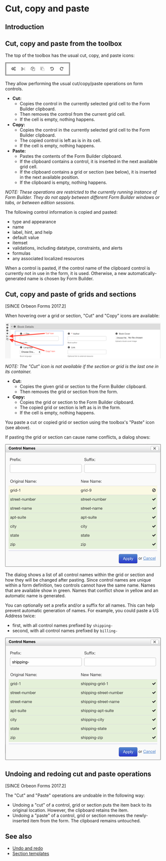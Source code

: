 # Cut, copy and paste



## Introduction

## Cut, copy and paste from the toolbox

The top of the toolbox has the usual cut, copy, and paste icons: 

<img alt="Cut, copy and paste icons" src="images/xcv.png" width="210">

They allow performing the usual cut/copy/paste operations on form controls.

- **Cut:**
    - Copies the control in the currently selected grid cell to the Form Builder clipboard. 
    - Then removes the control from the current grid cell.
    - If the cell is empty, nothing happens.
- **Copy:** 
    - Copies the control in the currently selected grid cell to the Form Builder clipboard.
    - The copied control is left as is in its cell.
    - If the cell is empty, nothing happens.
- **Paste:** 
    - Pastes the contents of the Form Builder clipboard.
    - If the clipboard contains a control, it is inserted in the next available grid cell.
    - If the clipboard contains a grid or section (see below), it is inserted in the next available position.
    - If the clipboard is empty, nothing happens.

_NOTE: These operations are restricted to the currently running instance of Form Builder. They do not apply between different Form Builder windows or tabs, or between edition sessions._

The following control information is copied and pasted:

- type and appearance
- name
- label, hint, and help
- default value
- itemset
- validations, including datatype, constraints, and alerts
- formulas
- any associated localized resources

When a control is pasted, if the control name of the clipboard control is currently not in use in the form, it is used. Otherwise, a new automatically-generated name is chosen by Form Builder.

## Cut, copy and paste of grids and sections

[SINCE Orbeon Forms 2017.2]

When hovering over a grid or section, "Cut" and "Copy" icons are available:

!["Cut" and "Copy" icons for grids and sections](images/cut-copy-grids-sections.png)

*NOTE: The "Cut" icon is not available if the section or grid is the last one in its container.*

- **Cut:**
    - Copies the given grid or section to the Form Builder clipboard. 
    - Then removes the grid or section from the form.
- **Copy:** 
    - Copies the grid or section to the Form Builder clipboard.
    - The copied grid or section is left as is in the form.
    - If the cell is empty, nothing happens.

You paste a cut or copied grid or section using the toolbox's "Paste" icon (see above).

If pasting the grid or section can cause name conflicts, a dialog shows:

![Control Names dialog](images/section-template-merge-dialog.png)

The dialog shows a list of all control names within the grid or section and how they will be changed after pasting.
Since control names are unique within a form definition, two controls cannot have the same name. Names that are available
show in green. Names that conflict show in yellow and an automatic name is generated.

You can optionally set a prefix and/or a suffix for all names. This can help prevent automatic generation of names. For 
example, you could paste a US Address twice:

- first, with all control names prefixed by `shipping-` 
- second, with all control names prefixed by `billing-`

![Control Names dialog with prefix](images/section-template-merge-dialog-prefix.png)

## Undoing and redoing cut and paste operations

[SINCE Orbeon Forms 2017.2]

The "Cut" and "Paste" operations are undoable in the following way:

- Undoing a "cut" of a control, grid or section puts the item back to its original location. However, the clipboard retains
  the item.
- Undoing a "paste" of a control, grid or section removes the newly-inserted item from the form. The clipboard remains
  untouched.

## See also 

- [Undo and redo](undo-redo.md)
- [Section templates](section-templates.md)